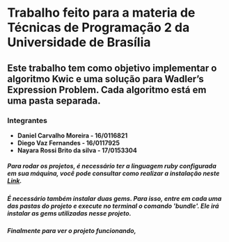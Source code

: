 # Trabalho feito para a materia de Técnicas de Programação 2 da Universidade de Brasília
## Este trabalho tem como objetivo implementar o algoritmo Kwic e uma solução para Wadler’s Expression Problem. Cada algoritmo está em uma pasta separada.  
### Integrantes
  
  * **Daniel Carvalho Moreira     -     16/0116821**
  * **Diego Vaz Fernandes         -     16/0117925**
  * **Nayara Rossi Brito da silva -     17/0153304**
  
##### Para rodar os projetos, é necessário ter a linguagem ruby configurada em sua máquina, você pode consultar como realizar a instalação neste [**Link**](https://www.ruby-lang.org/pt/documentation/installation/).

##### É necessário também instalar duas gems. Para isso, entre em cada uma das pastas do projeto e execute no terminal o comando 'bundle'. Ele irá instalar as gems utilizadas nesse projeto.

##### Finalmente para ver o projeto funcionando, 
